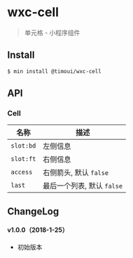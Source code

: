 # wxc-cell

> 单元格 - 小程序组件

## Install

``` bash
$ min install @timoui/wxc-cell
```


## API

### Cell

| 名称                  | 描述                         |
|----------------------|------------------------------|
|`slot:bd`           | 左侧信息         |
|`slot:ft`         |  右侧信息       |
|`access`         |  右侧箭头, 默认 `false` |
|`last`         |  最后一个列表, 默认 `false` |

## ChangeLog

#### v1.0.0（2018-1-25）

- 初始版本
